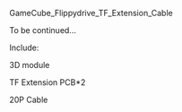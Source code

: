 GameCube_Flippydrive_TF_Extension_Cable

To be continued...

Include:

3D module

TF Extension PCB*2

20P Cable
